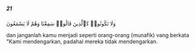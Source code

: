 ##### 21

<span class="ayah">وَلَا تَكُونُوا۟ كَٱلَّذِينَ قَالُوا۟ سَمِعْنَا وَهُمْ لَا يَسْمَعُونَ</span>

<span class="ayah_translation">dan janganlah kamu menjadi seperti orang-orang (munafik) vang berkata "Kami mendengarkan, padahal mereka tidak mendengarkan.</span>
